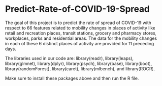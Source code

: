 # Predict-Rate-of-COVID-19-Spread
The goal of this project is to predict the rate of spread of COVID-19 with respect to 66 features related to mobility changes in places of activity like retail and recreation places, transit stations, grocery and pharmacy stores, workplaces, parks and residential areas. The data for the mobility changes in each of these 6 distinct places of activity are provided for 11 preceding days.

The libraries used in our code are:
library(readr),
library(leaps),
library(glmnet),
library(dplyr),
library(psych),
library(base),
library(boot),
library(randomForest),
library(caret),
library(mlbench),
and library(ROCR).

Make sure to install these packages above and then run the R file.
